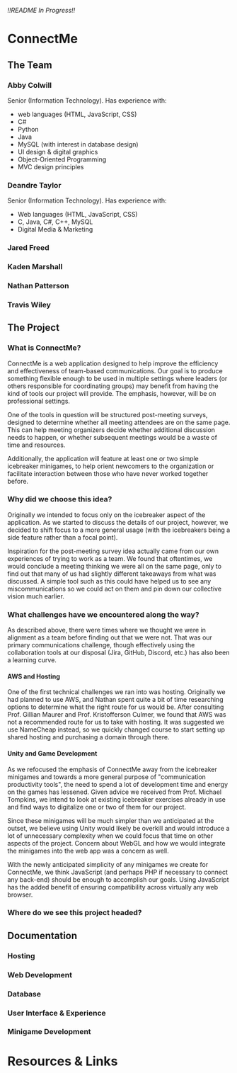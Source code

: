 _!!README In Progress!!_
# ConnectMe


## The Team

### Abby Colwill

Senior (Information Technology).
Has experience with:
- web languages (HTML, JavaScript, CSS)
- C#
- Python
- Java
- MySQL (with interest in database design)
- UI design & digital graphics
- Object-Oriented Programming
- MVC design principles

### Deandre Taylor

Senior (Information Technology).
Has experience with:
- Web languages (HTML, JavaScript, CSS)
- C, Java, C#, C++, MySQL
- Digital Media & Marketing

### Jared Freed

### Kaden Marshall

### Nathan Patterson

### Travis Wiley

## The Project

### What is ConnectMe?

ConnectMe is a web application designed to help improve the efficiency and effectiveness of team-based communications. Our goal is to produce something flexible enough to be used in multiple settings where leaders (or others responsible for coordinating groups) may benefit from having the kind of tools our project will provide. The emphasis, however, will be on professional settings.

One of the tools in question will be structured post-meeting surveys, designed to determine whether all meeting attendees are on the same page. This can help meeting organizers decide whether additional discussion needs to happen, or whether subsequent meetings would be a waste of time and resources.

Additionally, the application will feature at least one or two simple icebreaker minigames, to help orient newcomers to the organization or facilitate interaction between those who have never worked together before.

### Why did we choose this idea?

Originally we intended to focus only on the icebreaker aspect of the application. As we started to discuss the details of our project, however, we decided to shift focus to a more general usage (with the icebreakers being a side feature rather than a focal point).

Inspiration for the post-meeting survey idea actually came from our own experiences of trying to work as a team. We found that oftentimes, we would conclude a meeting thinking we were all on the same page, only to find out that many of us had slightly different takeaways from what was discussed. A simple tool such as this could have  helped us to see any miscommunications so we could act on them and pin down our collective vision much earlier.

### What challenges have we encountered along the way?

As described above, there were times where we thought we were in alignment as a team before finding out that we were not. That was our primary communications challenge, though  effectively using the collaboration tools at our disposal (Jira, GitHub, Discord, etc.) has also been a learning curve.

#### AWS and Hosting

One of the first technical challenges we ran into was hosting. Originally we had planned to use AWS, and Nathan spent quite a bit of time researching options to determine what the right route for us would be. After consulting Prof. Gillian Maurer and Prof. Kristofferson Culmer, we found that AWS was not a recommended route for us to take with hosting. It was suggested we use NameCheap instead, so we quickly changed course to start setting up shared hosting and purchasing a domain through there.

#### Unity and Game Development

As we refocused the emphasis of ConnectMe away from the icebreaker minigames and towards a more general purpose of "communication productivity tools", the need to spend a lot of development time and energy on the games has lessened. Given advice we received from Prof. Michael Tompkins, we intend to look at existing icebreaker exercises already in use and find ways to digitalize one or two of them for our project.

Since these minigames will be much simpler than we anticipated at the outset, we believe using Unity would likely be overkill and would introduce a lot of unnecessary complexity when we could focus that time on other aspects of the project. Concern about WebGL and how we would integrate the minigames into the web app was a concern as well.

With the newly anticipated simplicity of any minigames we create for ConnectMe, we think JavaScript (and perhaps PHP if necessary to connect any back-end) should be enough to accomplish our goals. Using JavaScript has the added benefit of ensuring compatibility across virtually any web browser.

### Where do we see this project headed?

## Documentation

### Hosting

### Web Development

### Database

### User Interface & Experience

### Minigame Development

# Resources & Links

